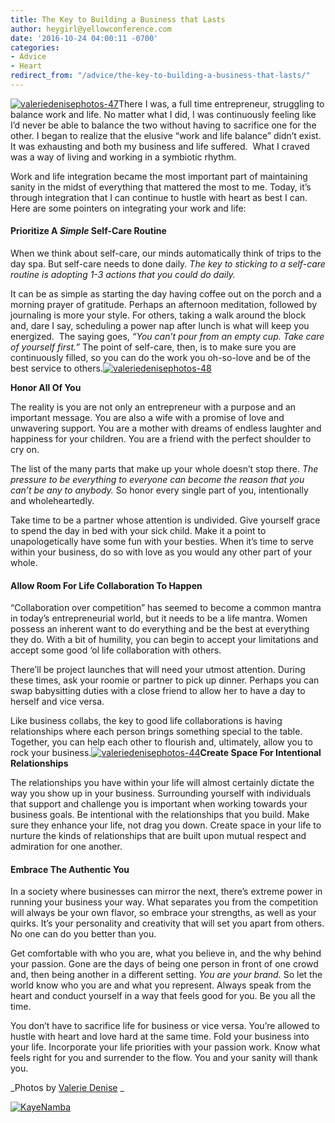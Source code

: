 ```yaml
---
title: The Key to Building a Business that Lasts
author: heygirl@yellowconference.com
date: '2016-10-24 04:00:11 -0700'
categories:
- Advice
- Heart
redirect_from: "/advice/the-key-to-building-a-business-that-lasts/"
---
```


[![valeriedenisephotos-47](http://yellowconference.com/wp-content/uploads/2016/10/ValerieDenisePhotos-47.jpg)](http://yellowconference.com/wp-content/uploads/2016/10/ValerieDenisePhotos-47.jpg)There I was, a full time entrepreneur, struggling to balance work and life. No matter what I did, I was continuously feeling like I’d never be able to balance the two without having to sacrifice one for the other. I began to realize that the elusive “work and life balance” didn’t exist. It was exhausting and both my business and life suffered.  What I craved was a way of living and working in a symbiotic rhythm.

Work and life integration became the most important part of maintaining sanity in the midst of everything that mattered the most to me. Today, it’s through integration that I can continue to hustle with heart as best I can. Here are some pointers on integrating your work and life:

#### **Prioritize A** **_Simple_** **Self-Care Routine**

When we think about self-care, our minds automatically think of trips to the day spa. But self-care needs to done daily. _The key to sticking to a self-care routine is adopting 1-3 actions that you could do daily._

It can be as simple as starting the day having coffee out on the porch and a morning prayer of gratitude. Perhaps an afternoon meditation, followed by journaling is more your style. For others, taking a walk around the block and, dare I say, scheduling a power nap after lunch is what will keep you energized.  The saying goes, _“You can’t pour from an empty cup. Take care of yourself first.”_ The point of self-care, then, is to make sure you are continuously filled, so you can do the work you oh-so-love and be of the best service to others.[![valeriedenisephotos-48](http://yellowconference.com/wp-content/uploads/2016/10/ValerieDenisePhotos-48.jpg)](http://yellowconference.com/wp-content/uploads/2016/10/ValerieDenisePhotos-48.jpg)

**Honor All Of You**

The reality is you are not only an entrepreneur with a purpose and an important message. You are also a wife with a promise of love and unwavering support. You are a mother with dreams of endless laughter and happiness for your children. You are a friend with the perfect shoulder to cry on.

The list of the many parts that make up your whole doesn’t stop there. _The pressure to be everything to everyone can become the reason that you can’t be any to anybody._ So honor every single part of you, intentionally and wholeheartedly.

Take time to be a partner whose attention is undivided. Give yourself grace to spend the day in bed with your sick child. Make it a point to unapologetically have some fun with your besties. When it’s time to serve within your business, do so with love as you would any other part of your whole.

#### **Allow Room For Life Collaboration To Happen**

“Collaboration over competition” has seemed to become a common mantra in today’s entrepreneurial world, but it needs to be a life mantra. Women possess an inherent want to do everything and be the best at everything they do. With a bit of humility, you can begin to accept your limitations and accept some good ‘ol life collaboration with others.

There’ll be project launches that will need your utmost attention. During these times, ask your roomie or partner to pick up dinner. Perhaps you can swap babysitting duties with a close friend to allow her to have a day to herself and vice versa.   

Like business collabs, the key to good life collaborations is having relationships where each person brings something special to the table. Together, you can help each other to flourish and, ultimately, allow you to rock your business.[![valeriedenisephotos-44](http://yellowconference.com/wp-content/uploads/2016/10/ValerieDenisePhotos-44.jpg)](http://yellowconference.com/wp-content/uploads/2016/10/ValerieDenisePhotos-44.jpg)**Create Space For Intentional Relationships**

The relationships you have within your life will almost certainly dictate the way you show up in your business. Surrounding yourself with individuals that support and challenge you is important when working towards your business goals. Be intentional with the relationships that you build. Make sure they enhance your life, not drag you down. Create space in your life to nurture the kinds of relationships that are built upon mutual respect and admiration for one another.

#### **Embrace The Authentic You**

In a society where businesses can mirror the next, there’s extreme power in running your business your way. What separates you from the competition will always be your own flavor, so embrace your strengths, as well as your quirks. It’s your personality and creativity that will set you apart from others. No one can do you better than you.

Get comfortable with who you are, what you believe in, and the why behind your passion. Gone are the days of being one person in front of one crowd and, then being another in a different setting. _You are your brand._ So let the world know who you are and what you represent. Always speak from the heart and conduct yourself in a way that feels good for you. Be you all the time.

You don’t have to sacrifice life for business or vice versa. You’re allowed to hustle with heart and love hard at the same time. Fold your business into your life. Incorporate your life priorities with your passion work. Know what feels right for you and surrender to the flow. You and your sanity will thank you.  

_Photos by [Valerie Denise](http://www.valeriedenisephotos.com/) _

[![KayeNamba](http://yellowconference.com/wp-content/uploads/2016/04/KayeNamba.jpg)](http://www.littlegoldenpenguin.com/)
